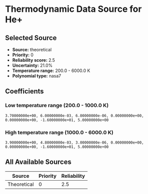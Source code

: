 # Thermodynamic Data Source for He+

## Selected Source
- **Source:** theoretical
- **Priority:** 0
- **Reliability score:** 2.5
- **Uncertainty:** 21.0%
- **Temperature range:** 200.0 - 6000.0 K
- **Polynomial type:** nasa7

## Coefficients
### Low temperature range (200.0 - 1000.0 K)
```
3.70000000e+00, 6.00000000e-03, 6.00000000e-06, 0.00000000e+00, 0.00000000e+00, -1.60000000e+01, 5.00000000e+00
```

### High temperature range (1000.0 - 6000.0 K)
```
3.90000000e+00, 4.80000000e-03, 3.00000000e-06, 0.00000000e+00, 0.00000000e+00, -1.60000000e+01, 5.00000000e+00
```

## All Available Sources
| Source | Priority | Reliability |
|--------|----------|-------------|
| Theoretical | 0 | 2.5 |
